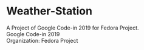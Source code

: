 # Weather-Station
A Project of Google Code-in 2019 for Fedora Project.
<br />
Google Code-in 2019
<br />
Organization: Fedora Project
